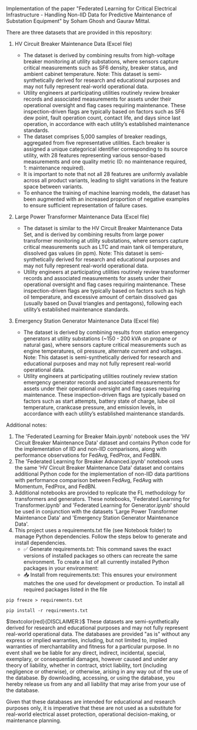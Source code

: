 Implementation of the paper "Federated Learning for Critical Electrical Infrastructure - Handling Non-IID Data for Predictive Maintenance of Substation Equipment" by Soham Ghosh and Gaurav Mittal.

There are three datasets that are provided in this repository:

1. HV Circuit Breaker Maintenance Data (Excel file)

    -   The dataset is derived by combining results from high-voltage breaker monitoring at utility substations, where sensors capture critical measurements such as SF6 density, breaker status, and ambient cabinet temperature. Note: This dataset is semi-synthetically derived for research and educational purposes and may not fully represent real-world operational data.
    -   Utility engineers at participating utilities routinely review breaker records and associated measurements for assets under their operational oversight and flag cases requiring maintenance. These inspection-driven flags are typically based on factors such as SF6 dew point, fault operation count, contact life, and days since last operation, in accordance with each utility’s established maintenance standards.
    -   The dataset comprises 5,000 samples of breaker readings, aggregated from five representative utilities. Each breaker is assigned a unique categorical identifier corresponding to its source utility, with 28 features representing various sensor-based measurements and one quality metric (0: no maintenance required, 1: maintenance required).
    -   It is important to note that not all 28 features are uniformly available across all product variants, leading to slight variations in the feature space between variants.
    -   To enhance the training of machine learning models, the dataset has been augmented with an increased proportion of negative examples to ensure sufficient representation of failure cases.

2. Large Power Transformer Maintenance Data (Excel file)

    -   The dataset is similar to the HV Circuit Breaker Maintenance Data Set, and is derived by combining results from large power transformer monitoring at utility substations, where sensors capture critical measurements such as LTC and main tank oil temperature, dissolved gas values (in ppm). Note: This dataset is semi-synthetically derived for research and educational purposes and may not fully represent real-world operational data.
    -   Utility engineers at participating utilities routinely review transformer records and associated measurements for assets under their operational oversight and flag cases requiring maintenance. These inspection-driven flags are typically based on factors such as high oil temperature, and excessive amount of certain dissolved gas (usually based on Duval triangles and pentagons), following each utility’s established maintenance standards.


3. Emergency Station Generator Maintenance Data (Excel file)

     -   The dataset is derived by combining results from station emergency generators at utility substations (~150 - 200 kVA on propane or natural gas), where sensors capture critical measurements such as engine temperatures, oil pressure, alternate current and voltages. Note: This dataset is semi-synthetically derived for research and educational purposes and may not fully represent real-world operational data.
     -   Utility engineers at participating utilities routinely review station emergency generator records and associated measurements for assets under their operational oversight and flag cases requiring maintenance. These inspection-driven flags are typically based on factors such as start attempts, battery state of charge, lube oil temperature, crankcase pressure, and emission levels, in accordance with each utility’s established maintenance standards.

Additional notes: 

1. The 'Federated Learning for Breaker Main.ipynb' notebook uses the 'HV Circuit Breaker Maintenance Data' dataset and contains Python code for the implementation of IID and non-IID comparisons, along with performance observations for FedAvg, FedProx, and FedBN.
2. The 'Federated Learning for Breaker Advanced.ipynb' notebook uses the same 'HV Circuit Breaker Maintenance Data' dataset and contains additional Python code for the implementation of non-IID data partitions with performance comparison between FedAvg, FedAvg with Momentum, FedProx, and FedBN.
3. Additional notebooks are provided to replicate the FL methodology for transformers and generators. These notebooks, 'Federated Learning for Transformer.ipynb' and 'Federated Learning for Generator.ipynb' should be used in conjunction with the datasets 'Large Power Transformer Maintenance Data' and 'Emergency Station Generator Maintenance Data'. 
4. This project uses a requirements.txt file (see Notebook folder) to manage Python dependencies. Follow the steps below to generate and install dependencies.
    - ✅ Generate requirements.txt: This command saves the exact versions of installed packages so others can recreate the same environment. To create a list of all currently installed Python packages in your environment:
    - 📥 Install from requirements.txt: This ensures your environment matches the one used for development or production. To install all required packages listed in the file
```
pip freeze > requirements.txt

```


```
pip install -r requirements.txt

```


$\textcolor{red}{DISCLAIMER:}$
These datasets are semi-synthetically derived for research and educational purposes and may not fully represent real-world operational data. The databases are provided "as is" without any express or implied warranties, including, but not limited to, implied warranties of merchantability and fitness for a particular purpose. In no event shall we be liable for any direct, indirect, incidental, special, exemplary, or consequential damages, however caused and under any theory of liability, whether in contract, strict liability, tort (including negligence or otherwise), or otherwise, arising in any way out of the use of the database. By downloading, accessing, or using the database, you hereby release us from any and all liability that may arise from your use of the database. 

Given that these databases are intended for educational and research purposes only, it is imperative that these are not used as a substitute for real-world electrical asset protection, operational decision-making, or maintenance planning.
